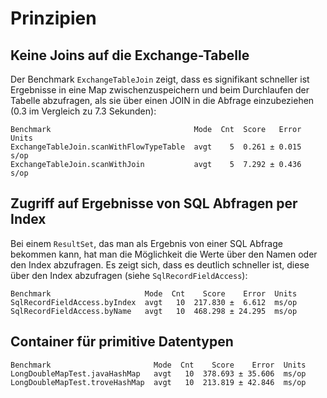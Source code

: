 # Prinzipien

## Keine Joins auf die Exchange-Tabelle
Der Benchmark `ExchangeTableJoin` zeigt, dass es signifikant schneller
ist Ergebnisse in eine Map zwischenzuspeichern und beim Durchlaufen
der Tabelle abzufragen, als sie über einen JOIN in die Abfrage einzubeziehen
(0.3 im Vergleich zu 7.3 Sekunden):

    Benchmark                                Mode  Cnt  Score   Error  Units
    ExchangeTableJoin.scanWithFlowTypeTable  avgt    5  0.261 ± 0.015   s/op
    ExchangeTableJoin.scanWithJoin           avgt    5  7.292 ± 0.436   s/op
    
    
## Zugriff auf Ergebnisse von SQL Abfragen per Index
Bei einem `ResultSet`, das man als Ergebnis von einer SQL Abfrage bekommen
kann, hat man die Möglichkeit die Werte über den Namen oder den Index abzufragen.
Es zeigt sich, dass es deutlich schneller ist, diese über den Index abzufragen
(siehe `SqlRecordFieldAccess`):

    Benchmark                     Mode  Cnt    Score    Error  Units
    SqlRecordFieldAccess.byIndex  avgt   10  217.830 ±  6.612  ms/op
    SqlRecordFieldAccess.byName   avgt   10  468.298 ± 24.295  ms/op

## Container für primitive Datentypen

    Benchmark                       Mode  Cnt    Score    Error  Units
    LongDoubleMapTest.javaHashMap   avgt   10  378.693 ± 35.606  ms/op
    LongDoubleMapTest.troveHashMap  avgt   10  213.819 ± 42.846  ms/op
    